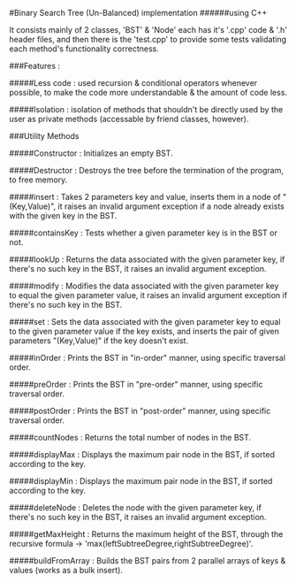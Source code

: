 #Binary Search Tree (Un-Balanced) implementation
######using C++

It consists mainly of 2 classes, 'BST' & 'Node' each has it's '.cpp' code & '.h' header files, and then there is the 'test.cpp' to provide some tests validating each method's functionality correctness.

###Features :

#####Less code :
 used recursion & conditional operators whenever possible, to make the code more understandable & the amount of code less.

#####Isolation :
 isolation of methods that shouldn't be directly used by the user as private methods (accessable by friend classes, however).

###Utility Methods

#####Constructor :
 Initializes an empty BST.

#####Destructor :
 Destroys the tree before the termination  of the program, to free memory.

#####insert :
 Takes 2 parameters key and value, inserts them in a node of "(Key,Value)", it raises an invalid argument exception if a node already exists with the given key in the BST.

#####containsKey :
 Tests whether a given parameter key is in the BST or not.

#####lookUp :
 Returns the data associated with the given parameter key, if there's no such key in the BST, it raises an invalid argument exception.

#####modify :
 Modifies the data associated with the given parameter key to equal the given parameter value, it raises an invalid argument exception if there's no such key in the BST.

#####set :
 Sets the data associated with the given parameter key to equal to the given parameter value if the key exists, and inserts the pair of given parameters "(Key,Value)" if the key doesn't exist.

#####inOrder :
 Prints the BST in "in-order" manner, using specific traversal order.

#####preOrder :
 Prints the BST in "pre-order" manner, using specific traversal order.

#####postOrder :
 Prints the BST in "post-order" manner, using specific traversal order.

#####countNodes :
 Returns the total number of nodes in the BST.

#####displayMax :
 Displays the maximum pair node in the BST, if sorted according to the key.

#####displayMin :
 Displays the maximum pair node in the BST, if sorted according to the key.

#####deleteNode :
 Deletes the node with the given parameter key, if there's no such key in the BST, it raises an invalid argument exception.

#####getMaxHeight :
 Returns the maximum height of the BST, through the recursive formula -> 'max(leftSubtreeDegree,rightSubtreeDegree)'.

#####buildFromArray :
 Builds the BST pairs from 2 parallel arrays of keys & values (works as a bulk insert).
